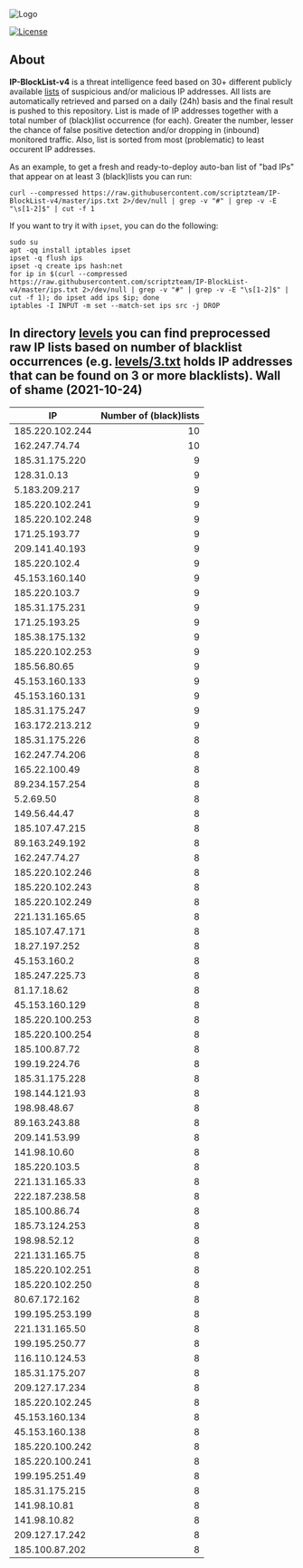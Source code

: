 ![Logo](https://i.imgur.com/PyKLAe7.png)

[![License](https://img.shields.io/badge/license-The_Unlicense-red.svg)](https://unlicense.org/)

About
----

**IP-BlockList-v4** is a threat intelligence feed based on 30+ different publicly available [lists](https://github.com/stamparm/maltrail) of suspicious and/or malicious IP addresses. All lists are automatically retrieved and parsed on a daily (24h) basis and the final result is pushed to this repository. List is made of IP addresses together with a total number of (black)list occurrence (for each). Greater the number, lesser the chance of false positive detection and/or dropping in (inbound) monitored traffic. Also, list is sorted from most (problematic) to least occurent IP addresses.

As an example, to get a fresh and ready-to-deploy auto-ban list of "bad IPs" that appear on at least 3 (black)lists you can run:

```
curl --compressed https://raw.githubusercontent.com/scriptzteam/IP-BlockList-v4/master/ips.txt 2>/dev/null | grep -v "#" | grep -v -E "\s[1-2]$" | cut -f 1
```

If you want to try it with `ipset`, you can do the following:

```
sudo su
apt -qq install iptables ipset
ipset -q flush ips
ipset -q create ips hash:net
for ip in $(curl --compressed https://raw.githubusercontent.com/scriptzteam/IP-BlockList-v4/master/ips.txt 2>/dev/null | grep -v "#" | grep -v -E "\s[1-2]$" | cut -f 1); do ipset add ips $ip; done
iptables -I INPUT -m set --match-set ips src -j DROP
```

In directory [levels](levels) you can find preprocessed raw IP lists based on number of blacklist occurrences (e.g. [levels/3.txt](levels/3.txt) holds IP addresses that can be found on 3 or more blacklists).
Wall of shame (2021-10-24)
----

|IP|Number of (black)lists|
|---|--:|
185.220.102.244|10
162.247.74.74|10
185.31.175.220|9
128.31.0.13|9
5.183.209.217|9
185.220.102.241|9
185.220.102.248|9
171.25.193.77|9
209.141.40.193|9
185.220.102.4|9
45.153.160.140|9
185.220.103.7|9
185.31.175.231|9
171.25.193.25|9
185.38.175.132|9
185.220.102.253|9
185.56.80.65|9
45.153.160.133|9
45.153.160.131|9
185.31.175.247|9
163.172.213.212|9
185.31.175.226|8
162.247.74.206|8
165.22.100.49|8
89.234.157.254|8
5.2.69.50|8
149.56.44.47|8
185.107.47.215|8
89.163.249.192|8
162.247.74.27|8
185.220.102.246|8
185.220.102.243|8
185.220.102.249|8
221.131.165.65|8
185.107.47.171|8
18.27.197.252|8
45.153.160.2|8
185.247.225.73|8
81.17.18.62|8
45.153.160.129|8
185.220.100.253|8
185.220.100.254|8
185.100.87.72|8
199.19.224.76|8
185.31.175.228|8
198.144.121.93|8
198.98.48.67|8
89.163.243.88|8
209.141.53.99|8
141.98.10.60|8
185.220.103.5|8
221.131.165.33|8
222.187.238.58|8
185.100.86.74|8
185.73.124.253|8
198.98.52.12|8
221.131.165.75|8
185.220.102.251|8
185.220.102.250|8
80.67.172.162|8
199.195.253.199|8
221.131.165.50|8
199.195.250.77|8
116.110.124.53|8
185.31.175.207|8
209.127.17.234|8
185.220.102.245|8
45.153.160.134|8
45.153.160.138|8
185.220.100.242|8
185.220.100.241|8
199.195.251.49|8
185.31.175.215|8
141.98.10.81|8
141.98.10.82|8
209.127.17.242|8
185.100.87.202|8
